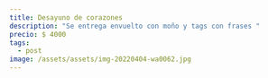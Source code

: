 ```yaml
---
title: Desayuno de corazones
description: "Se entrega envuelto con moño y tags con frases "
precio: $ 4000
tags:
  - post
image: /assets/assets/img-20220404-wa0062.jpg
---
```

